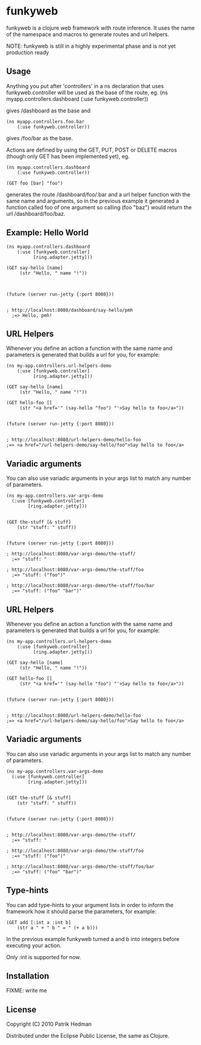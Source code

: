 # funkyweb

funkyweb is a clojure web framework with route inference. It uses the
name of the namespace and macros to generate routes and url helpers.


NOTE: funkyweb is still in a highly experimental phase and is not yet
production ready

## Usage

Anything you put after 'controllers' in a ns declaration that uses
funkyweb.controller will be used as the base of the route, eg. 
    (ns myapp.controllers.dashboard
        (:use funkyweb.controller))

gives /dashboard as the base and

    (ns myapp.controllers.foo.bar
        (:use funkyweb.controller))

gives /foo/bar as the base.

Actions are defined by using the GET, PUT, POST or DELETE macros
(though only GET has been implemented yet), eg.

    (ns myapp.controllers.dashboard
        (:use funkyweb.controller))

    (GET foo [bar] "foo")

generates the route /dashboard/foo/:bar and a url helper function with
the same name and arguments, so in the previous example it generated a
function called foo of one argument so calling (foo "baz") would
return the url /dashboard/foo/baz.

## Example: Hello World

    (ns myapp.controllers.dashboard
        (:use [funkyweb.controller]
              [ring.adapter.jetty]))
    
    (GET say-hello [name]
         (str "Hello, " name "!"))
    
    

    (future (server run-jetty {:port 8080}))
    
    
    ; http://localhost:8080/dashboard/say-hello/pmh 
      ;=> Hello, pmh!


## URL Helpers

Whenever you define an action a function with the same name and
parameters is generated that builds a url for you, for example:

    (ns my-app.controllers.url-helpers-demo
        (:use [funkyweb.controller]
              [ring.adapter.jetty]))

    (GET say-hello [name]
         (str "Hello, " name "!"))

    (GET hello-foo []
         (str "<a href='" (say-hello "foo") "'>Say hello to foo</a>"))    

    
    (future (server run-jetty {:port 8080}))


    ; http://localhost:8080/url-helpers-demo/hello-foo
    ;=> <a href="/url-helpers-demo/say-hello/foo">Say hello to foo</a>

## Variadic arguments

You can also use variadic arguments in your args list to match any
number of parameters.

    (ns my-app.controllers.var-args-demo
      (:use [funkyweb.controller]
            [ring.adapter.jetty]))
    
    
    (GET the-stuff [& stuff]
        (str "stuff: " stuff))

    
    (future (server run-jetty {:port 8080}))

    ; http://localhost:8080/var-args-demo/the-stuff/
      ;=> "stuff: "

    ; http://localhost:8080/var-args-demo/the-stuff/foo
      ;=> "stuff: ("foo")"

    ; http://localhost:8080/var-args-demo/the-stuff/foo/bar
      ;=> "stuff: ("foo" "bar")"
    

## URL Helpers

Whenever you define an action a function with the same name and
parameters is generated that builds a url for you, for example:

    (ns my-app.controllers.url-helpers-demo
        (:use [funkyweb.controller]
              [ring.adapter.jetty]))

    (GET say-hello [name]
         (str "Hello, " name "!"))

    (GET hello-foo []
         (str "<a href='" (say-hello "foo") "'>Say hello to foo</a>"))    

    
    (future (server run-jetty {:port 8080}))


    ; http://localhost:8080/url-helpers-demo/hello-foo
    ;=> <a href="/url-helpers-demo/say-hello/foo">Say hello to foo</a>

## Variadic arguments

You can also use variadic arguments in your args list to match any
number of parameters.

    (ns my-app.controllers.var-args-demo
      (:use [funkyweb.controller]
            [ring.adapter.jetty]))
    
    
    (GET the-stuff [& stuff]
        (str "stuff: " stuff))

    
    (future (server run-jetty {:port 8080}))


    ; http://localhost:8080/var-args-demo/the-stuff/
      ;=> "stuff: "

    ; http://localhost:8080/var-args-demo/the-stuff/foo
      ;=> "stuff: ("foo")"

    ; http://localhost:8080/var-args-demo/the-stuff/foo/bar
      ;=> "stuff: ("foo" "bar")"
    

## Type-hints

You can add type-hints to your argument lists in order to inform the
framework how it should parse the parameters, for example:

    (GET add [:int a :int b]
        (str a " + " b " = " (+ a b)))

In the previous example funkyweb turned a and b into integers before
executing your action.

Only :int is supported for now.

## Installation

FIXME: write me

## License

Copyright (C) 2010 Patrik Hedman

Distributed under the Eclipse Public License, the same as Clojure.
